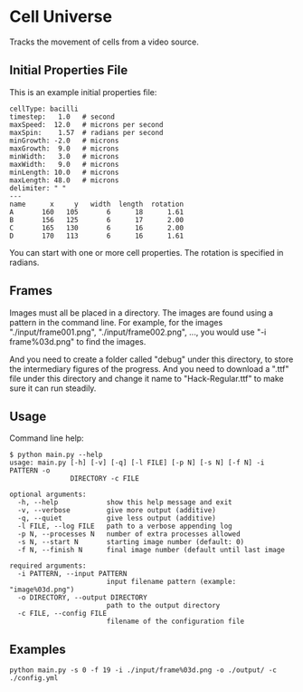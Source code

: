 Cell Universe
=============

Tracks the movement of cells from a video source.

Initial Properties File
-----------------------

This is an example initial properties file:

``` sourceCode
cellType: bacilli
timestep:   1.0   # second
maxSpeed:  12.0   # microns per second
maxSpin:    1.57  # radians per second
minGrowth: -2.0   # microns
maxGrowth:  9.0   # microns
minWidth:   3.0   # microns
maxWidth:   9.0   # microns
minLength: 10.0   # microns
maxLength: 48.0   # microns
delimiter: " "
---
name      x     y   width  length  rotation
A       160   105       6      18      1.61
B       156   125       6      17      2.00
C       165   130       6      16      2.00
D       170   113       6      16      1.61
```

You can start with one or more cell properties. The rotation is specified in
radians.

Frames
------

Images must all be placed in a directory. The images are found using a pattern
in the command line. For example, for the images "./input/frame001.png",
"./input/frame002.png", ..., you would use "-i frame%03d.png" to find the images.

And you need to create a folder called "debug" under this directory, to store the intermediary figures of the progress. And you need to download a ".ttf" file under this directory and change it name to "Hack-Regular.ttf" to make sure it can run steadily.

Usage
-----

Command line help:

``` sourceCode
$ python main.py --help
usage: main.py [-h] [-v] [-q] [-l FILE] [-p N] [-s N] [-f N] -i PATTERN -o
               DIRECTORY -c FILE

optional arguments:
  -h, --help            show this help message and exit
  -v, --verbose         give more output (additive)
  -q, --quiet           give less output (additive)
  -l FILE, --log FILE   path to a verbose appending log
  -p N, --processes N   number of extra processes allowed
  -s N, --start N       starting image number (default: 0)
  -f N, --finish N      final image number (default until last image

required arguments:
  -i PATTERN, --input PATTERN
                        input filename pattern (example: "image%03d.png")
  -o DIRECTORY, --output DIRECTORY
                        path to the output directory
  -c FILE, --config FILE
                        filename of the configuration file
```

Examples
--------

``` sourceCode
python main.py -s 0 -f 19 -i ./input/frame%03d.png -o ./output/ -c ./config.yml
```
